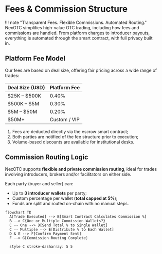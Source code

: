 # Fees & Commission Structure

!!! note "Transparent Fees. Flexible Commissions. Automated Routing."
    NexOTC simplifies high-value OTC trading, including how fees and commissions are handled. From platform charges to introducer payouts, everything is automated through the smart contract, with full privacy built in.

## Platform Fee Model

Our fees are based on deal size, offering fair pricing across a wide range of trades:

| Deal Size (USD)         | Platform Fee       |
|-------------------------|--------------------|
| $25K – $500K            | 0.40%              |
| $500K – $5M             | 0.30%              |
| $5M – $50M              | 0.20%              |
| $50M+                   | Custom / VIP       |

1. Fees are deducted directly via the escrow smart contract;
2. Both parties are notified of the fee structure prior to execution;
3. Volume-based discounts are available for institutional desks.

## Commission Routing Logic

NexOTC supports **flexible and private commission routing**, ideal for trades involving introducers, brokers and/or facilitators on either side.

Each party (buyer and seller) can:

- Up to **3 introducer wallets** per party;
- Custom percentage per wallet (**total capped at 5%**);
- Funds are split and routed on-chain with no manual steps.

```mermaid
flowchart TD
  A[Trade Executed] --> B[Smart Contract Calculates Commission %]
  B --> C{One or Multiple Commission Wallets?}
  C -- One --> D[Send Total % to Single Wallet]
  C -- Multiple --> E[Distribute % to Each Wallet]
  D & E --> F[Confirm Payment Sent]
  F --> G[Commission Routing Complete]

  style C stroke-dasharray: 5 5
```
